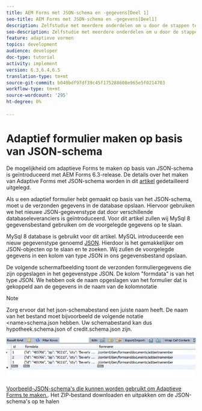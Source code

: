 ```yaml
---
title: AEM Forms met JSON-schema en -gegevens[Deel 1]
seo-title: AEM Forms met JSON-schema en -gegevens[Deel1]
description: Zelfstudie met meerdere onderdelen om u door de stappen te laten lopen die nodig zijn voor het maken van een adaptief formulier met JSON-schema en het opvragen van de verzonden gegevens.
seo-description: Zelfstudie met meerdere onderdelen om u door de stappen te laten lopen die nodig zijn voor het maken van een adaptief formulier met JSON-schema en het opvragen van de verzonden gegevens.
feature: adaptieve vormen
topics: development
audience: developer
doc-type: tutorial
activity: implement
version: 6.3,6.4,6.5
translation-type: tm+mt
source-git-commit: b040bdf97df39c45f175288608e965e5f0214703
workflow-type: tm+mt
source-wordcount: '295'
ht-degree: 0%

---
```



# Adaptief formulier maken op basis van JSON-schema


De mogelijkheid om adaptieve Forms te maken op basis van JSON-schema is geïntroduceerd met AEM Forms 6.3-release. De details over het maken van Adaptive Forms met JSON-schema worden in dit [artikel](https://helpx.adobe.com/experience-manager/6-3/forms/using/adaptive-form-json-schema-form-model.html) gedetailleerd uitgelegd.

Als u een adaptief formulier hebt gemaakt op basis van het JSON-schema, moet u de verzonden gegevens in de database opslaan. Hiervoor gebruiken we het nieuwe JSON-gegevenstype dat door verschillende databaseleveranciers is geïntroduceerd. Voor dit artikel zullen wij MySql 8 gegevensbestand gebruiken om de voorgelegde gegevens op te slaan.

MySql 8 database is gebruikt voor dit artikel. MySQL introduceerde een nieuw gegevenstype genoemd [JSON](https://dev.mysql.com/doc/refman/8.0/en/json.html). Hierdoor is het gemakkelijker om JSON-objecten op te slaan en te zoeken. Wij zullen de voorgelegde gegevens in een kolom van type JSON in ons gegevensbestand opslaan.

De volgende schermafbeelding toont de verzonden formuliergegevens die zijn opgeslagen in het gegevenstype JSON. De kolom &quot;formdata&quot; is van het type JSON. We hebben ook de naam opgeslagen van het formulier dat is gekoppeld aan de gegevens in de naam van de kolomnotatie

>[!NOTE]
>
>Zorg ervoor dat het json-schemabestand een juiste naam heeft. De naam van het bestand moet bijvoorbeeld de volgende notatie &lt;name>schema.json hebben. Uw schemabestand kan dus hypotheek.schema.json of credit.schema.json zijn.


![datastast](assets/datastored.gif)


[Voorbeeld-JSON-schema&#39;s die kunnen worden gebruikt om Adaptieve Forms te maken.](assets/samplejsonschemas.zip). Het ZIP-bestand downloaden en uitpakken om de JSON-schema&#39;s op te halen

